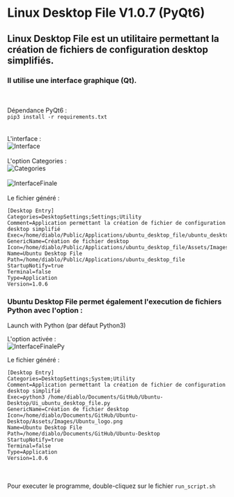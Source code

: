 # Linux Desktop File V1.0.7 (PyQt6)

## Linux Desktop File est un utilitaire permettant la création de fichiers de configuration desktop simplifiés.
### Il utilise une interface graphique (Qt).
\
\
Dépendance PyQt6 :  
`pip3 install -r requirements.txt`  
\
\
L'interface :  
![Interface](https://github.com/diablo76600/Ubuntu-Desktop-File/assets/3962168/795caaaa-b517-4aa3-a508-94d3c8661dc4)
\
\
L'option Categories :  
![Categories](https://github.com/diablo76600/Ubuntu-Desktop-File/assets/3962168/2d6daffc-0086-422d-a43f-5920f62324de)
\
\
![InterfaceFinale](https://github.com/diablo76600/Ubuntu-Desktop-File/assets/3962168/71ef9d0c-e7bc-4d46-b94a-22e556440ff7)
\
\
Le fichier généré :
<pre><code>[Desktop Entry]
Categories=DesktopSettings;Settings;Utility
Comment=Application permettant la création de fichier de configuration desktop simplifié
Exec=/home/diablo/Public/Applications/ubuntu_desktop_file/ubuntu_desktop_file.bin
GenericName=Création de fichier desktop
Icon=/home/diablo/Public/Applications/ubuntu_desktop_file/Assets/Images/Ubuntu_logo.png
Name=Ubuntu Desktop File
Path=/home/diablo/Public/Applications/ubuntu_desktop_file
StartupNotify=true
Terminal=false
Type=Application
Version=1.0.6</code></pre>


### Ubuntu Desktop File permet également l'execution de fichiers Python avec l'option : 
Launch with Python (par défaut Python3)

L'option activée :  
![InterfaceFinalePy](https://github.com/diablo76600/Ubuntu-Desktop-File/assets/3962168/924ef60c-89e7-483a-891d-e4417dc7ee35)


Le fichier généré :  
<pre><code>[Desktop Entry]
Categories=DesktopSettings;System;Utility  
Comment=Application permettant la création de fichier de configuration desktop simplifié
Exec=python3 /home/diablo/Documents/GitHub/Ubuntu-Desktop/Ui_ubuntu_desktop_file.py
GenericName=Création de fichier desktop
Icon=/home/diablo/Documents/GitHub/Ubuntu-Desktop/Assets/Images/Ubuntu_logo.png
Name=Ubuntu Desktop File
Path=/home/diablo/Documents/GitHub/Ubuntu-Desktop
StartupNotify=true
Terminal=false
Type=Application
Version=1.0.6</code></pre>
\
\
Pour executer le programme, double-cliquez sur le fichier `run_script.sh`




